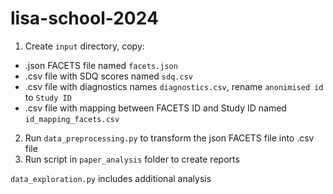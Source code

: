 # lisa-school-2024

1. Create `input` directory, copy:
- .json FACETS file named `facets.json`
- .csv file with SDQ scores named `sdq.csv`
- .csv file with diagnostics names `diagnostics.csv`, rename `anonimised id` to `Study ID`
- .csv file with mapping between FACETS ID and Study ID named `id_mapping_facets.csv`
2. Run `data_preprocessing.py` to transform the json FACETS file into .csv file
4. Run script in `paper_analysis` folder to create reports

`data_exploration.py` includes additional analysis